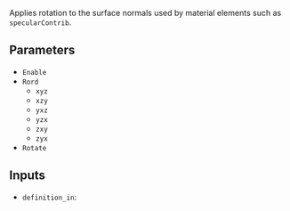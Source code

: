 Applies rotation to the surface normals used by material elements such as `specularContrib`.

## Parameters

* `Enable`
* `Rord`
  * `xyz`
  * `xzy`
  * `yxz`
  * `yzx`
  * `zxy`
  * `zyx`
* `Rotate`

## Inputs

* `definition_in`: 